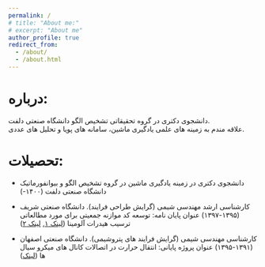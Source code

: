 ```yaml
---
permalink: /
# title: "About me:"
# excerpt: "About me"
author_profile: true
redirect_from: 
  - /about/
  - /about.html
---
```


درباره:
===
دانشجوی دکتری در گروه تحقیقاتی تشخیص الگو دانشگاه صنعتی دلفت. <br />
علاقه مندم به زمینه های علمی یادگیری ماشین، سامانه های پویا و تحلیل های عددی. <br />
 

تحصیلات: 
===
* دانشجوی دکتری در زمینه یادگیری ماشین در گروه تشخیص الگو و بیوانفورماتیک دانشگاه صنعتی دلفت (۱۴۰۰-)
* کارشناسی ارشد مهندسی شیمی (گرایش طراحی فرایند). دانشگاه صنعتی شریف (۱۳۹۵-۱۳۹۷)
عنوان پایان نامه: توسعه کد موازنه جمعیتی برای مورد مطالعاتی ترسیب هیدرات آلومینا
([لینک ۱](http://library.sharif.ir/parvan/resource/455910/%D8%AA%D9%88%D8%B3%D8%B9%D9%87-%DA%A9%D8%AF-%D9%85%D9%88%D8%A7%D8%B2%D9%86%D9%87-%D8%AC%D9%85%D8%B9%DB%8C%D8%AA%DB%8C-%D9%88-%D8%A8%D8%B1%D8%B1%D8%B3%DB%8C-%D8%A2%D9%86-%D8%A8%D8%B1%D8%A7%DB%8C-%D9%85%D9%88%D8%B1%D8%AF-%D9%85%D8%B7%D8%A7%D9%84%D8%B9%D8%A7%D8%AA%DB%8C-%D8%AA%D8%B1%D8%B3%DB%8C%D8%A8-%D9%87%DB%8C%D8%AF%D8%B1%D8%A7%D8%AA-%D8%A2%D9%84%D9%88%D9%85%DB%8C%D9%86%D8%A7/&from=search&&query=%D9%85%D9%87%D8%AF%DB%8C%20%D9%86%D8%A7%D8%AF%D8%B1%DB%8C%20%D8%A8%D9%86%DB%8C&collectionPID=9&count=20&execute=true), [لینک ۲](http://repository.sharif.edu/resource/455910/%D8%AA%D9%88%D8%B3%D8%B9%D9%87-%DA%A9%D8%AF-%D9%85%D9%88%D8%A7%D8%B2%D9%86%D9%87-%D8%AC%D9%85%D8%B9%DB%8C%D8%AA%DB%8C-%D9%88-%D8%A8%D8%B1%D8%B1%D8%B3%DB%8C-%D8%A2%D9%86-%D8%A8%D8%B1%D8%A7%DB%8C-%D9%85%D9%88%D8%B1%D8%AF-%D9%85%D8%B7%D8%A7%D9%84%D8%B9%D8%A7%D8%AA%DB%8C-%D8%AA%D8%B1%D8%B3%DB%8C%D8%A8-%D9%87%DB%8C%D8%AF%D8%B1%D8%A7%D8%AA-%D8%A2%D9%84%D9%88%D9%85%DB%8C%D9%86%D8%A7/preview/))

* کارشناسی مهندسی شیمی (گرایش فرایند های پتروشیمی). دانشگاه صنعتی اصفهان (۱۳۹۱-۱۳۹۵)
عنوان پروژه پایانی: انتقال حرارت در اتصالات کانال های میکرو سیال ها ([لینک](https://thesis.iut.ac.ir/mahdi-naderibeni))
